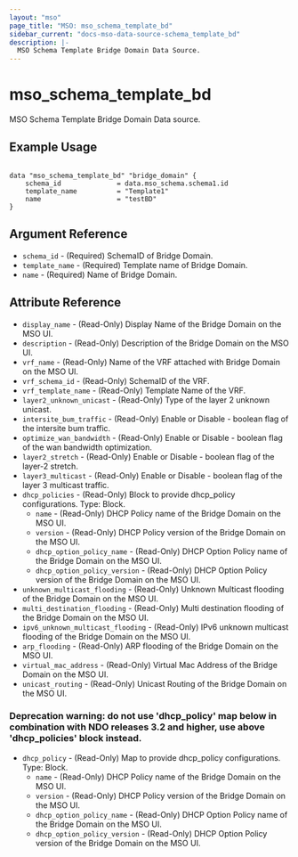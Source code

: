```yaml
---
layout: "mso"
page_title: "MSO: mso_schema_template_bd"
sidebar_current: "docs-mso-data-source-schema_template_bd"
description: |-
  MSO Schema Template Bridge Domain Data Source.
---
```


# mso_schema_template_bd #

MSO Schema Template Bridge Domain Data source.

## Example Usage ##

```hcl

data "mso_schema_template_bd" "bridge_domain" {
    schema_id              = data.mso_schema.schema1.id
    template_name          = "Template1"
    name                   = "testBD"
}

```

## Argument Reference ##

* `schema_id` - (Required) SchemaID of Bridge Domain.
* `template_name` - (Required) Template name of Bridge Domain.
* `name` - (Required) Name of Bridge Domain.


## Attribute Reference ##
* `display_name` - (Read-Only) Display Name of the Bridge Domain on the MSO UI.
* `description` - (Read-Only) Description of the Bridge Domain on the MSO UI.
* `vrf_name` - (Read-Only) Name of the VRF attached with Bridge Domain on the MSO UI.
* `vrf_schema_id` - (Read-Only) SchemaID of the VRF.
* `vrf_template_name` - (Read-Only) Template Name of the VRF.
* `layer2_unknown_unicast` - (Read-Only) Type of the layer 2 unknown unicast.
* `intersite_bum_traffic` - (Read-Only) Enable or Disable - boolean flag of the intersite bum traffic.
* `optimize_wan_bandwidth` - (Read-Only) Enable or Disable - boolean flag of the wan bandwidth optimization.
* `layer2_stretch` - (Read-Only) Enable or Disable - boolean flag of the layer-2 stretch.
* `layer3_multicast` - (Read-Only) Enable or Disable - boolean flag of the layer 3 multicast traffic.
* `dhcp_policies` - (Read-Only) Block to provide dhcp_policy configurations. Type: Block.
  * `name` - (Read-Only) DHCP Policy name of the Bridge Domain on the MSO UI.
  * `version` - (Read-Only) DHCP Policy version of the Bridge Domain on the MSO UI.
  * `dhcp_option_policy_name` - (Read-Only) DHCP Option Policy name of the Bridge Domain on the MSO UI.
  * `dhcp_option_policy_version` - (Read-Only) DHCP Option Policy version of the Bridge Domain on the MSO UI.
* `unknown_multicast_flooding` - (Read-Only) Unknown Multicast flooding of the Bridge Domain on the MSO UI.
* `multi_destination_flooding` - (Read-Only) Multi destination flooding of the Bridge Domain on the MSO UI.
* `ipv6_unknown_multicast_flooding` - (Read-Only) IPv6 unknown multicast flooding of the Bridge Domain on the MSO UI.
* `arp_flooding` - (Read-Only) ARP flooding of the Bridge Domain on the MSO UI.
* `virtual_mac_address` - (Read-Only) Virtual Mac Address of the Bridge Domain on the MSO UI.
* `unicast_routing` - (Read-Only) Unicast Routing of the Bridge Domain on the MSO UI.

			

### Deprecation warning: do not use 'dhcp_policy' map below in combination with NDO releases 3.2 and higher, use above 'dhcp_policies' block instead.

* `dhcp_policy` - (Read-Only) Map to provide dhcp_policy configurations. Type: Block.
  * `name` - (Read-Only) DHCP Policy name of the Bridge Domain on the MSO UI.
  * `version` - (Read-Only) DHCP Policy version of the Bridge Domain on the MSO UI.
  * `dhcp_option_policy_name` - (Read-Only) DHCP Option Policy name of the Bridge Domain on the MSO UI.
  * `dhcp_option_policy_version` - (Read-Only) DHCP Option Policy version of the Bridge Domain on the MSO UI.
